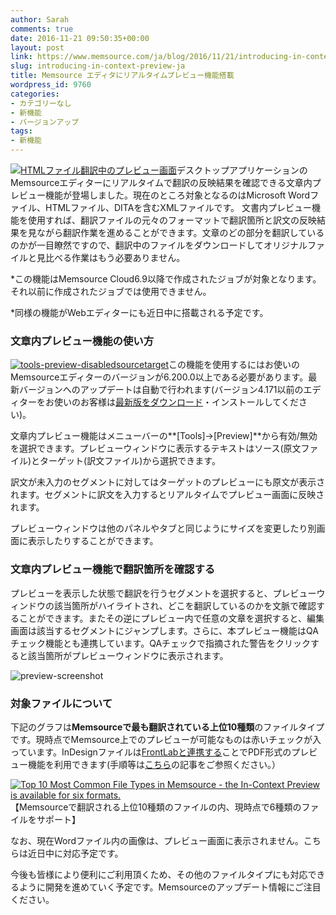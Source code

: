 ```yaml
---
author: Sarah
comments: true
date: 2016-11-21 09:50:35+00:00
layout: post
link: https://www.memsource.com/ja/blog/2016/11/21/introducing-in-context-preview-ja/
slug: introducing-in-context-preview-ja
title: Memsource エディタにリアルタイムプレビュー機能搭載
wordpress_id: 9760
categories:
- カテゴリーなし
- 新機能
- バージョンアップ
tags:
- 新機能
---
```


[![HTMLファイル翻訳中のプレビュー画面](/wp-content/uploads/2016/11/HTML-Preview-1.png)](/wp-content/uploads/2016/11/HTML-Preview-1.png)デスクトップアプリケーションのMemsourceエディターにリアルタイムで翻訳の反映結果を確認できる文章内プレビュー機能が登場しました。現在のところ対象となるのはMicrosoft Wordファイル、HTMLファイル、DITAを含むXMLファイルです。
文書内プレビュー機能を使用すれば、翻訳ファイルの元々のフォーマットで翻訳箇所と訳文の反映結果を見ながら翻訳作業を進めることができます。文章のどの部分を翻訳しているのかが一目瞭然ですので、翻訳中のファイルをダウンロードしてオリジナルファイルと見比べる作業はもう必要ありません。
<!-- more -->


*この機能はMemsource Cloud6.9以降で作成されたジョブが対象となります。それ以前に作成されたジョブでは使用できません。




*同様の機能がWebエディターにも近日中に搭載される予定です。




### 文章内プレビュー機能の使い方


[![tools-preview-disabledsourcetarget](/wp-content/uploads/2016/11/Tools-Preview-DisabledSourceTarget-e1479307637691.jpg)](/wp-content/uploads/2016/11/Tools-Preview-DisabledSourceTarget.jpg)この機能を使用するにはお使いのMemsourceエディターのバージョンが6.200.0以上である必要があります。最新バージョンへのアップデートは自動で行われます(バージョン4.171以前のエディターをお使いのお客様は[最新版をダウンロード](/en/download)・インストールしてください)。

文章内プレビュー機能はメニューバーの**[Tools]→[Preview]**から有効/無効を選択できます。プレビューウィンドウに表示するテキストはソース(原文ファイル)とターゲット(訳文ファイル)から選択できます。

訳文が未入力のセグメントに対してはターゲットのプレビューにも原文が表示されます。セグメントに訳文を入力するとリアルタイムでプレビュー画面に反映されます。

プレビューウィンドウは他のパネルやタブと同じようにサイズを変更したり別画面に表示したりすることができます。


### 文章内プレビュー機能で翻訳箇所を確認する


プレビューを表示した状態で翻訳を行うセグメントを選択すると、プレビューウィンドウの該当箇所がハイライトされ、どこを翻訳しているのかを文脈で確認することができます。またその逆にプレビュー内で任意の文章を選択すると、編集画面は該当するセグメントにジャンプします。さらに、本プレビュー機能はQAチェック機能とも連携しています。QAチェックで指摘された警告をクリックすると該当箇所がプレビューウィンドウに表示されます。

![preview-screenshot](/wp-content/uploads/2016/11/preview-screenshot.png)


### 対象ファイルについて


下記のグラフは**Memsourceで最も翻訳されている上位10種類**のファイルタイプです。現時点でMemsource上でのプレビューが可能なものは赤いチェックが入っています。InDesignファイルは[FrontLabと連携する](http://wiki.memsource.com/wiki/Memsource_Cloud_User_Manual#Integrations)ことでPDF形式のプレビュー機能を利用できます(手順等は[こちら](/ja/ja-memsource-cloud-5-3-multilingual-excel-analytics-indesign-preview/)の記事をご参照ください。）

[![Top 10 Most Common File Types in Memsource - the In-Context Preview is available for six formats.](/wp-content/uploads/2016/11/Top-10-formats-preview-available-1-2.png)](http://www.memsource.com/wp-content/uploads/2016/11/Top-10-formats-preview-available-1-2.png) 【Memsourceで翻訳される上位10種類のファイルの内、現時点で6種類のファイルをサポート】



なお、現在Wordファイル内の画像は、プレビュー画面に表示されません。こちらは近日中に対応予定です。

今後も皆様により便利にご利用頂くため、その他のファイルタイプにも対応できるように開発を進めていく予定です。Memsourceのアップデート情報にご注目ください。


